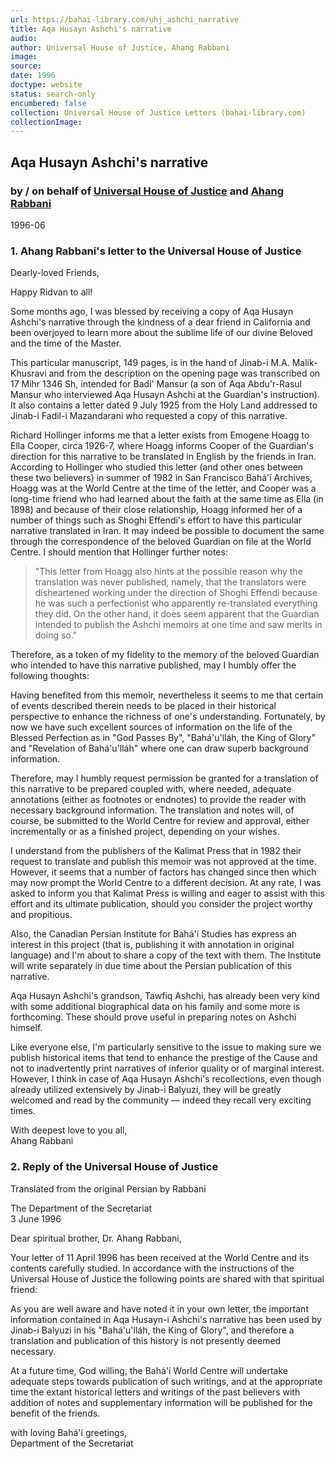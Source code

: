 ```yaml
---
url: https://bahai-library.com/uhj_ashchi_narrative
title: Aqa Husayn Ashchi's narrative
audio: 
author: Universal House of Justice, Ahang Rabbani
image: 
source: 
date: 1996
doctype: website
status: search-only
encumbered: false
collection: Universal House of Justice Letters (bahai-library.com)
collectionImage: 
---
```



## Aqa Husayn Ashchi's narrative

### by / on behalf of [Universal House of Justice](https://bahai-library.com/author/Universal+House+of+Justice) and [Ahang Rabbani](https://bahai-library.com/author/Ahang+Rabbani)

1996-06


### 1\. Ahang Rabbani's letter to the Universal House of Justice

Dearly-loved Friends,

Happy Ridvan to all!

Some months ago, I was blessed by receiving a copy of Aqa Husayn Ashchi's narrative through the kindness of a dear friend in California and been overjoyed to learn more about the sublime life of our divine Beloved and the time of the Master.

This particular manuscript, 149 pages, is in the hand of Jinab-i M.A. Malik-Khusravi and from the description on the opening page was transcribed on 17 Mihr 1346 Sh, intended for Badi' Mansur (a son of Aqa Abdu'r-Rasul Mansur who interviewed Aqa Husayn Ashchi at the Guardian's instruction). It also contains a letter dated 9 July 1925 from the Holy Land addressed to Jinab-i Fadil-i Mazandarani who requested a copy of this narrative.

Richard Hollinger informs me that a letter exists from Emogene Hoagg to Ella Cooper, circa 1926-7, where Hoagg informs Cooper of the Guardian's direction for this narrative to be translated in English by the friends in Iran. According to Hollinger who studied this letter (and other ones between these two believers) in summer of 1982 in San Francisco Bahá'í Archives, Hoagg was at the World Centre at the time of the letter, and Cooper was a long-time friend who had learned about the faith at the same time as Ella (in 1898) and because of their close relationship, Hoagg informed her of a number of things such as Shoghi Effendi's effort to have this particular narrative translated in Iran. It may indeed be possible to document the same through the correspondence of the beloved Guardian on file at the World Centre. I should mention that Hollinger further notes:

> "This letter from Hoagg also hints at the possible reason why the translation was never published, namely, that the translators were disheartened working under the direction of Shoghi Effendi because he was such a perfectionist who apparently re-translated everything they did. On the other hand, it does seem apparent that the Guardian intended to publish the Ashchi memoirs at one time and saw merits in doing so."

Therefore, as a token of my fidelity to the memory of the beloved Guardian who intended to have this narrative published, may I humbly offer the following thoughts:

Having benefited from this memoir, nevertheless it seems to me that certain of events described therein needs to be placed in their historical perspective to enhance the richness of one's understanding. Fortunately, by now we have such excellent sources of information on the life of the Blessed Perfection as in "God Passes By", "Bahá'u'lláh, the King of Glory" and "Revelation of Bahá'u'lláh" where one can draw superb background information.

Therefore, may I humbly request permission be granted for a translation of this narrative to be prepared coupled with, where needed, adequate annotations (either as footnotes or endnotes) to provide the reader with necessary background information. The translation and notes will, of course, be submitted to the World Centre for review and approval, either incrementally or as a finished project, depending on your wishes.

I understand from the publishers of the Kalimat Press that in 1982 their request to translate and publish this memoir was not approved at the time. However, it seems that a number of factors has changed since then which may now prompt the World Centre to a different decision. At any rate, I was asked to inform you that Kalimat Press is willing and eager to assist with this effort and its ultimate publication, should you consider the project worthy and propitious.

Also, the Canadian Persian Institute for Bahá'í Studies has express an interest in this project (that is, publishing it with annotation in original language) and I'm about to share a copy of the text with them. The Institute will write separately in due time about the Persian publication of this narrative.

Aqa Husayn Ashchi's grandson, Tawfiq Ashchi, has already been very kind with some additional biographical data on his family and some more is forthcoming. These should prove useful in preparing notes on Ashchi himself.

Like everyone else, I'm particularly sensitive to the issue to making sure we publish historical items that tend to enhance the prestige of the Cause and not to inadvertently print narratives of inferior quality or of marginal interest. However, I think in case of Aqa Husayn Ashchi's recollections, even though already utilized extensively by Jinab-i Balyuzi, they will be greatly welcomed and read by the community — indeed they recall very exciting times.

With deepest love to you all,  
Ahang Rabbani

### 2\. Reply of the Universal House of Justice

Translated from the original Persian by Rabbani

The Department of the Secretariat  
3 June 1996

Dear spiritual brother, Dr. Ahang Rabbani,

Your letter of 11 April 1996 has been received at the World Centre and its contents carefully studied. In accordance with the instructions of the Universal House of Justice the following points are shared with that spiritual friend:

As you are well aware and have noted it in your own letter, the important information contained in Aqa Husayn-i Ashchi's narrative has been used by Jinab-i Balyuzi in his "Bahá'u'lláh, the King of Glory", and therefore a translation and publication of this history is not presently deemed necessary.

At a future time, God willing, the Bahá'í World Centre will undertake adequate steps towards publication of such writings, and at the appropriate time the extant historical letters and writings of the past believers with addition of notes and supplementary information will be published for the benefit of the friends.

with loving Bahá'í greetings,  
Department of the Secretariat
